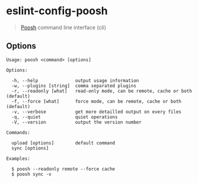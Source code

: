 # eslint-config-poosh
> [Poosh](https://github.com/yvele/poosh) command line interface (cli)

## Options

```
Usage: poosh <command> [options]

Options:

  -h, --help              output usage information
  -w, --plugins [string]  comma separated plugins
  -r, --readonly [what]   read-only mode, can be remote, cache or both (default)
  -f, --force [what]      force mode, can be remote, cache or both (default)
  -v, --verbose           get more detailled output on every files
  -q, --quiet             quiet operations
  -V, --version           output the version number

Commands:

  upload [options]        default command
  sync [options]

Examples:

  $ poosh --readonly remote --force cache
  $ poosh sync -v
```
